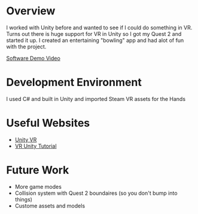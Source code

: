 # Overview

I worked with Unity before and wanted to see if I could do something in VR. Turns out there is huge support for VR in Unity so I got my Quest 2 and started it up. I created an entertaining "bowling" app and had alot of fun with the project.

[Software Demo Video](https://www.youtube.com/watch?v=TNQiay1gir8&ab_channel=JimmyPowell)

# Development Environment

I used C# and built in Unity and imported Steam VR assets for the Hands

# Useful Websites


* [Unity VR](https://unity.com/unity/features/vr)
* [VR Unity Tutorial](https://www.youtube.com/watch?v=gGYtahQjmWQ&t=1s&ab_channel=Valem)

# Future Work


* More game modes
* Collision system with Quest 2 boundaires (so you don't bump into things)
* Custome assets and models
